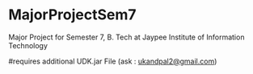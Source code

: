 MajorProjectSem7
================

Major Project for Semester 7, B. Tech at Jaypee Institute of Information Technology

#requires additional UDK.jar File (ask : ukandpal2@gmail.com)

